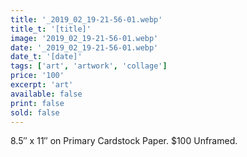 ```yaml
---
title: '_2019_02_19-21-56-01.webp'
title_t: '[title]'
image: '2019_02_19-21-56-01.webp'
date: '_2019_02_19-21-56-01.webp'
date_t: '[date]'
tags: ['art', 'artwork', 'collage']
price: '100'
excerpt: 'art'
available: false
print: false
sold: false
---
```



8.5″ x 11″ on Primary Cardstock Paper.
$100 Unframed.
